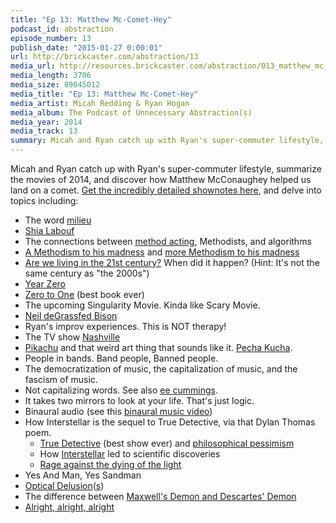 ```yaml
---
title: "Ep 13: Matthew Mc-Comet-Hey"
podcast_id: abstraction
episode_number: 13
publish_date: "2015-01-27 0:00:01"
url: http://brickcaster.com/abstraction/13
media_url: http://resources.brickcaster.com/abstraction/013_matthew_mc_comet_hey.mp3
media_length: 3706
media_size: 89045012
media_title: "Ep 13: Matthew Mc-Comet-Hey"
media_artist: Micah Redding & Ryan Hogan
media_album: The Podcast of Unnecessary Abstraction(s)
media_year: 2014
media_track: 13
summary: Micah and Ryan catch up with Ryan's super-commuter lifestyle, summarize the movies of 2014, and discover how Matthew McConaughey helped us land on a comet.
---
```


Micah and Ryan catch up with Ryan's super-commuter lifestyle, summarize the movies of 2014, and discover how Matthew McConaughey helped us land on a comet. [Get the incredibly detailed shownotes here](http://brickcaster.com/abstraction/13), and delve into topics including:

- The word [milieu](http://www.merriam-webster.com/dictionary/milieu)
- [Shia Labouf](https://www.youtube.com/watch?v=o0u4M6vppCI)
- The connections between [method acting](https://www.youtube.com/watch?v=EIkdr64_cCo), Methodists, and algorithms
- [A Methodism to his madness](http://www.amazon.com/gp/product/0739177907/ref=as_li_tl?ie=UTF8&camp=1789&creative=390957&creativeASIN=0739177907&linkCode=as2&tag=micahredding-20&linkId=XLWUQJHVQMM4VXM6) and [more Methodism to his madness](http://methodistmadness.tumblr.com/)
- [Are we living in the 21st century?](http://en.wikipedia.org/wiki/21st_century) When did it happen? (Hint: It's not the same century as "the 2000s")
- [Year Zero](http://en.wikipedia.org/wiki/Year_Zero_%28game%29)
- [Zero to One](http://www.amazon.com/gp/product/0804139296/ref=as_li_tl?ie=UTF8&camp=1789&creative=390957&creativeASIN=0804139296&linkCode=as2&tag=micahredding-20&linkId=W3XQLMPLPF4LY7PQ) (best book ever)
- The upcoming Singularity Movie. Kinda like Scary Movie.
- [Neil deGrassfed Bison](https://twitter.com/neilbison)
- Ryan's improv experiences. This is NOT therapy!
- The TV show [Nashville](http://www.rollingstone.com/movies/news/inside-the-music-of-nashville-20121107)
- [Pikachu](http://bulbapedia.bulbagarden.net/wiki/Pikachu_(Pok%C3%A9mon)) and that weird art thing that sounds like it. [Pecha Kucha](http://www.pechakucha.org/).
- People in bands. Band people, Banned people.
- The democratization of music, the capitalization of music, and the fascism of music.
- Not capitalizing words. See also [ee cummings](http://en.wikipedia.org/wiki/E._E._Cummings#Name_and_capitalization).
- It takes two mirrors to look at your life. That's just logic.
- Binaural audio (see this [binaural music video](https://www.youtube.com/watch?v=Y3l4wOLvVEo))
- How Interstellar is the sequel to True Detective, via that Dylan Thomas poem.
  - [True Detective](http://en.wikipedia.org/wiki/True_Detective_%28TV_series%29) (best show ever) and [philosophical pessimism](http://en.wikipedia.org/wiki/Pessimism)
  - How [Interstellar](http://www.wired.com/2014/10/astrophysics-interstellar-black-hole/) led to scientific discoveries
  - [Rage against the dying of the light](https://www.youtube.com/watch?v=1mRec3VbH3w)
- Yes And Man, Yes Sandman
- [Optical Delusion](https://www.goodreads.com/quotes/369-a-human-being-is-a-part-of-the-whole-called)([s](http://www.urbandictionary.com/define.php?term=optical+delusion))
- The difference between [Maxwell's Demon and Descartes' Demon](http://en.wikipedia.org/wiki/Demon_%28thought_experiment%29)
- [Alright, alright, alright](http://media.giphy.com/media/g5zvwUa9720pO/giphy.gif)

